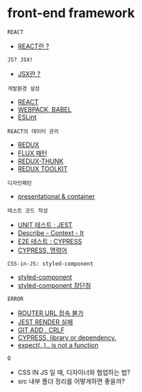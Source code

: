# front-end framework

`REACT`
- [REACT란 ?](https://ko.reactjs.org/)

`JS? JSX!`
 - [JSX란 ?](https://ko.reactjs.org/docs/introducing-jsx.html)


`개발환경 설정`
- [REACT](https://reactjs-kr.firebaseapp.com/tutorial/tutorial.html)
- [WEBPACK, BABEL](https://velog.io/@rjsdnql123/CRA%EC%97%86%EC%9D%B4-React-Babel-Webpack%EC%84%B8%ED%8C%85%EA%B3%BC-%ED%81%AC%EB%A1%9C%EC%8A%A4-%EB%B8%8C%EB%9D%BC%EC%9A%B0%EC%A7%95)
- [ESLint](https://velog.io/@velopert/eslint-and-prettier-in-react)

`REACT의 데이터 관리 `
- [REDUX](https://kyounghwan01.github.io/blog/React/redux/redux-basic/)
- [FLUX 패턴](https://www.huskyhoochu.com/flux-architecture/)
- [REDUX-THUNK](https://react.vlpt.us/redux-middleware/04-redux-thunk.html)
- [REDUX TOOLKIT](https://kyounghwan01.github.io/blog/React/redux/redux-toolkit/)

`디자인패턴`
- [presentational & container](https://kyounghwan01.github.io/blog/React/container-presenter-dessign-pattern/#presentational-container-%E1%84%83%E1%85%B5%E1%84%8C%E1%85%A1%E1%84%8B%E1%85%B5%E1%86%AB-%E1%84%91%E1%85%A2%E1%84%90%E1%85%A5%E1%86%AB%E1%84%8B%E1%85%B5%E1%84%85%E1%85%A1%E1%86%AB)

`테스트 코드 작성`
- [UNIT 테스트 : JEST](https://velog.io/@xchdtk/TDD-Jest)
- [Describe - Context - It](https://webcache.googleusercontent.com/search?q=cache:feLRUwh1yTgJ:https://johngrib.github.io/wiki/junit5-nested/+&cd=2&hl=ko&ct=clnk&gl=kr)
- [E2E 테스트 : CYPRESS](https://velog.io/@_woogie/E2E%ED%85%8C%EC%8A%A4%ED%8A%B8-with-Cypress)
- [CYPRESS, 명령어](https://docs.cypress.io/api/commands/and#Chainers)

`CSS-in-JS: styled-component`
- [styled-component](https://dkje.github.io/2020/10/13/StyledComponents/)
- [styled-component 장단점](https://developer-adam.tistory.com/23)

`ERROR`
- [ROUTER URL 접속 불가](https://velog.io/@yhe228/%EC%A3%BC%EC%86%8C%EC%B0%BD%EC%97%90-url-%EC%A7%81%EC%A0%91-%EC%9E%85%EB%A0%A5%EC%8B%9C-%EB%9D%BC%EC%9A%B0%ED%8C%85-%EC%95%88%EB%90%98%EB%8A%94-%EC%9D%B4%EC%8A%88)
- [JEST RENDER 실패](https://www.npmjs.com/package/jest-environment-jsdom-global)
- [GIT ADD . CRLF](https://dabo-dev.tistory.com/13)
- [CYPRESS, library or dependency.](https://github.com/cypress-io/cypress/issues/7616)
- [expect(..).. is not a function](https://github.com/testing-library/react-testing-library/issues/379)

`Q`
- CSS IN JS 일 때, 디자이너와 협업하는 법?
- src 내부 폴더 정리를 어떻게하면 좋을까? 
